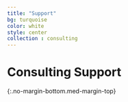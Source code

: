 ```yaml
---
title: "Support"
bg: turquoise
color: white
style: center
collection : consulting
---
```


# Consulting Support
{:.no-margin-bottom.med-margin-top}